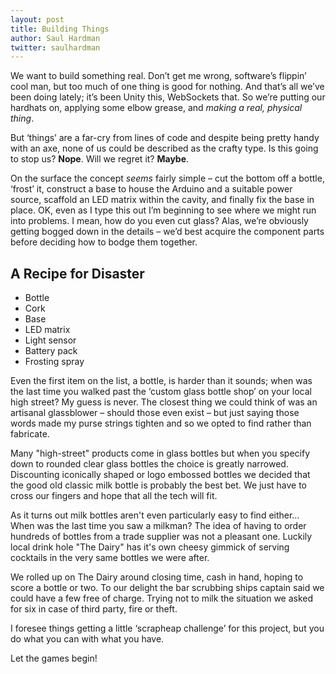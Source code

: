 ```yaml
---
layout: post
title: Building Things
author: Saul Hardman
twitter: saulhardman
---
```


We want to build something real. Don’t get me wrong, software’s flippin’ cool man, but too much of one thing is good for nothing. And that’s all we’ve been doing lately; it’s been Unity this, WebSockets that. So we’re putting our hardhats on, applying some elbow grease, and *making a real, physical thing*.

But ‘things’ are a far-cry from lines of code and despite being pretty handy with an axe, none of us could be described as the crafty type. Is this going to stop us? **Nope**. Will we regret it? **Maybe**.

On the surface the concept *seems* fairly simple – cut the bottom off a bottle, ‘frost’ it, construct a base to house the Arduino and a suitable power source, scaffold an LED matrix within the cavity, and finally fix the base in place. OK, even as I type this out I’m beginning to see where we might run into problems. I mean, how do you even cut glass? Alas, we’re obviously getting bogged down in the details – we’d best acquire the component parts before deciding how to bodge them together.

## A Recipe for Disaster

- Bottle
- Cork
- Base
- LED matrix
- Light sensor
- Battery pack
- Frosting spray

Even the first item on the list, a bottle, is harder than it sounds; when was the last time you walked past the ‘custom glass bottle shop’ on your local high street? My guess is never. The closest thing we could think of was an artisanal glassblower – should those even exist – but just saying those words made my purse strings tighten and so we opted to find rather than fabricate.

Many "high-street" products come in glass bottles but when you specify down to rounded clear glass bottles the choice is greatly narrowed. Discounting iconically shaped or logo embossed bottles we decided that the good old classic milk bottle is probably the best bet. We just have to cross our fingers and hope that all the tech will fit.

As it turns out milk bottles aren't even particularly easy to find either… When was the last time you saw a milkman? The idea of having to order hundreds of bottles from a trade supplier was not a pleasant one. Luckily local drink hole "The Dairy" has it's own cheesy gimmick of serving cocktails in the very same bottles we were after. 

We rolled up on The Dairy around closing time, cash in hand, hoping to score a bottle or two. To our delight the bar scrubbing ships captain said we could have a few free of charge.  Trying not to milk the situation we asked for six in case of third party, fire or theft.

I foresee things getting a little ‘scrapheap challenge’ for this project, but you do what you can with what you have.

Let the games begin!
